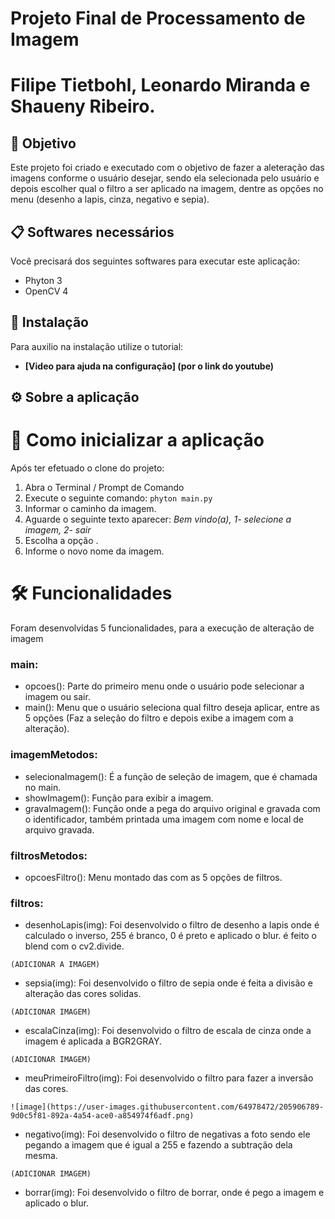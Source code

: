 # Projeto Final de Processamento de Imagem

# Filipe Tietbohl, Leonardo Miranda e Shaueny Ribeiro.

## 🚀 Objetivo
Este projeto foi criado e executado com o objetivo de fazer a aleteração das imagens conforme o usuário desejar, sendo ela selecionada pelo usuário e depois escolher qual o filtro a ser aplicado na imagem, dentre as opções no menu (desenho a lapis, cinza, negativo e sepia).

## 📋 Softwares necessários
Você precisará dos seguintes softwares para executar este aplicação:
* Phyton 3
* OpenCV 4

## 🔧 Instalação
Para auxilio na instalação utilize o tutorial:
* **[Video para ajuda na configuração] (por o link do youtube)**

## ⚙️ Sobre a aplicação

# 🔩 Como inicializar a aplicação
Após ter efetuado o clone do projeto:
1. Abra o Terminal / Prompt de Comando
2. Execute o seguinte comando: `phyton main.py `
3. Informar o caminho da imagem.
4. Aguarde o seguinte texto aparecer: _Bem vindo(a), 1- selecione a imagem, 2- sair_
5. Escolha a opção .
6. Informe o novo nome da imagem.

# 🛠️ Funcionalidades
Foram desenvolvidas 5 funcionalidades, para a execução de alteração de imagem 
 
 ### main:
  * opcoes(): Parte do primeiro menu onde o usuário pode selecionar a imagem ou sair.
  * main(): Menu que o usuário seleciona qual filtro deseja aplicar, entre as 5 opções (Faz a seleção do filtro e depois exibe a imagem com a alteração).

 ### imagemMetodos:
  * selecionaImagem(): É a função de seleção de imagem, que é chamada no main.
  * showImagem(): Função para exibir a imagem.
  * gravaImagem(): Função onde a pega do arquivo original e gravada com o identificador, também printada uma imagem com nome e local de arquivo gravada.

  ### filtrosMetodos:
   * opcoesFiltro(): Menu montado das com as 5 opções de filtros.

  ### filtros:
   * desenhoLapis(img): Foi desenvolvido o filtro de desenho a lapis onde é calculado o inverso, 255 é branco, 0 é preto e aplicado o blur. é feito o blend com o cv2.divide.
    
    (ADICIONAR A IMAGEM)
    
   *  sepsia(img): Foi desenvolvido o filtro de sepia onde é feita a divisão e alteração das cores solidas.
  
    (ADICIONAR IMAGEM)
    
   *  escalaCinza(img): Foi desenvolvido o filtro de escala de cinza onde a imagem é aplicada a BGR2GRAY.
  
    (ADICIONAR IMAGEM)
    
   * meuPrimeiroFiltro(img): Foi desenvolvido o filtro para fazer a inversão das cores.


    ![image](https://user-images.githubusercontent.com/64978472/205906789-9d0c5f81-892a-4a54-ace0-a854974f6adf.png)


   *  negativo(img): Foi desenvolvido o filtro de negativas a foto sendo ele pegando a imagem que é igual a 255 e fazendo a subtração dela mesma.

    (ADICIONAR IMAGEM)
   *  borrar(img): Foi desenvolvido o filtro de borrar, onde é pego a imagem e aplicado o blur.
